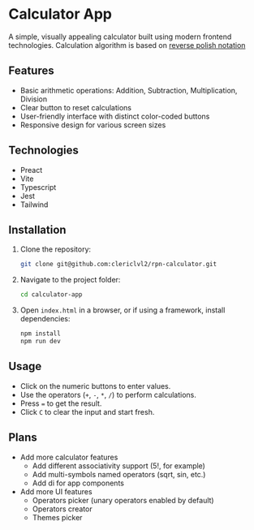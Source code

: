 # Calculator App

A simple, visually appealing calculator built using modern frontend technologies.
Calculation algorithm is based on [reverse polish notation](https://en.wikipedia.org/wiki/Shunting_yard_algorithm)

## Features
- Basic arithmetic operations: Addition, Subtraction, Multiplication, Division
- Clear button to reset calculations
- User-friendly interface with distinct color-coded buttons
- Responsive design for various screen sizes

## Technologies
- Preact
- Vite
- Typescript
- Jest
- Tailwind

## Installation
1. Clone the repository:
   ```sh
   git clone git@github.com:clericlvl2/rpn-calculator.git
   ```
2. Navigate to the project folder:
   ```sh
   cd calculator-app
   ```
3. Open `index.html` in a browser, or if using a framework, install dependencies:
   ```sh
   npm install
   npm run dev
   ```

## Usage
- Click on the numeric buttons to enter values.
- Use the operators (`+`, `-`, `*`, `/`) to perform calculations.
- Press `=` to get the result.
- Click `C` to clear the input and start fresh.

## Plans

- Add more calculator features
  - Add different associativity support (5!, for example)
  - Add multi-symbols named operators (sqrt, sin, etc.)
  - Add di for app components
- Add more UI features
  - Operators picker (unary operators enabled by default)
  - Operators creator
  - Themes picker
